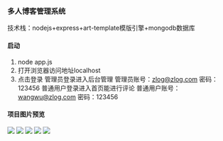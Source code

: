 ### 多人博客管理系统
技术栈：nodejs+express+art-template模版引擎+mongodb数据库
#### 启动
1. node app.js
2. 打开浏览器访问地址localhost
3. 点击登录 管理员登录进入后台管理 管理员账号：zlog@zlog.com 密码：123456
普通用户登录进入首页能进行评论 普通用户账号：wangwu@zlog.com 密码：123456

#### 项目图片预览
![](https://gitee.com/zlogzr/imgs/raw/master/blog/1.png)
![](https://gitee.com/zlogzr/imgs/raw/master/blog/2.png)
![](https://gitee.com/zlogzr/imgs/raw/master/blog/3.png)
![](https://gitee.com/zlogzr/imgs/raw/master/blog/4.png)
![](https://gitee.com/zlogzr/imgs/raw/master/blog/5.png)

